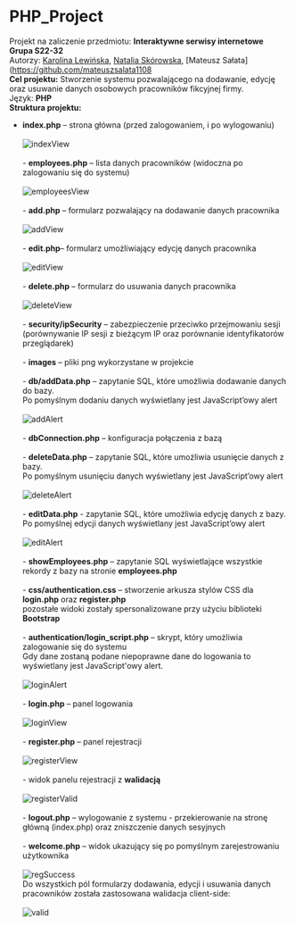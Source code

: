 # PHP_Project
Projekt na zaliczenie przedmiotu: **Interaktywne serwisy internetowe**<br />
**Grupa S22-32**<br />
Autorzy: [Karolina Lewińska](https://github.com/KarolinaLewinska), [Natalia Skórowska](https://github.com/NataliaSkorowska), [Mateusz Sałata](https://github.com/mateuszsalata1108<br />
**Cel projektu:** Stworzenie systemu pozwalającego na dodawanie, edycję oraz usuwanie danych osobowych pracowników fikcyjnej firmy.<br />
Język: **PHP**<br />
**Struktura projektu:**<br />
- **index.php** – strona główna (przed zalogowaniem, i po wylogowaniu)<br />
<br />![indexView](https://github.com/KarolinaLewinska/PHP_Project/blob/main/ReadmeIMG/indexPageView.PNG)<br />
<br />- **employees.php** – lista danych pracowników (widoczna po zalogowaniu się do systemu)<br />
<br />![employeesView](https://github.com/KarolinaLewinska/PHP_Project/blob/main/ReadmeIMG/listView.PNG)<br />
<br />- **add.php** – formularz pozwalający na dodawanie danych pracownika<br />
<br />![addView](https://github.com/KarolinaLewinska/PHP_Project/blob/main/ReadmeIMG/createView.PNG)<br />
<br />- **edit.php**– formularz umożliwiający edycję danych pracownika<br />
<br />![editView](https://github.com/KarolinaLewinska/PHP_Project/blob/main/ReadmeIMG/editView.PNG)<br />
<br />- **delete.php** – formularz do usuwania danych pracownika<br />
<br />![deleteView](https://github.com/KarolinaLewinska/PHP_Project/blob/main/ReadmeIMG/deleteView.PNG)<br />
<br />- **security/ipSecurity** – zabezpieczenie przeciwko przejmowaniu sesji <br />
  (porównywanie IP sesji z bieżącym IP oraz porównanie identyfikatorów przeglądarek)<br />
<br />- **images** – pliki png wykorzystane w projekcie<br />
<br />- **db/addData.php** – zapytanie SQL, które umożliwia dodawanie danych do bazy.<br />
  Po pomyślnym dodaniu danych wyświetlany jest JavaScript’owy alert<br />
  <br />![addAlert](https://github.com/KarolinaLewinska/PHP_Project/blob/main/ReadmeIMG/addingCom.PNG)<br />
<br />- **dbConnection.php** – konfiguracja połączenia z bazą<br />
<br />- **deleteData.php** – zapytanie SQL, które umożliwia usunięcie danych z bazy.<br /> 
  Po pomyślnym usunięciu danych wyświetlany jest JavaScript’owy alert<br />
  <br />![deleteAlert](https://github.com/KarolinaLewinska/PHP_Project/blob/main/ReadmeIMG/deleteCom.PNG)<br />
<br />- **editData.php** - zapytanie SQL, które umożliwia edycję danych z bazy.<br />
  Po pomyślnej edycji danych wyświetlany jest JavaScript’owy alert<br />
  <br />![editAlert](https://github.com/KarolinaLewinska/PHP_Project/blob/main/ReadmeIMG/editingCom.PNG)<br />
<br />- **showEmployees.php** – zapytanie SQL wyświetlające wszystkie rekordy z bazy na stronie **employees.php**<br />
<br />- **css/authentication.css** – stworzenie arkusza stylów CSS dla **login.php** oraz **register.php**<br />
pozostałe widoki zostały spersonalizowane przy użyciu biblioteki **Bootstrap**<br />
<br />- **authentication/login_script.php** – skrypt, który umożliwia zalogowanie się do systemu<br />
         Gdy dane zostaną podane niepoprawne dane do logowania to wyświetlany jest JavaScript'owy alert.<br />
        <br />![loginAlert](https://github.com/KarolinaLewinska/PHP_Project/blob/main/ReadmeIMG/LoginCom.PNG)<br />
<br />- **login.php** – panel logowania<br />
<br />![loginView](https://github.com/KarolinaLewinska/PHP_Project/blob/main/ReadmeIMG/loginView.PNG)<br />
<br />- **register.php** – panel rejestracji<br />
<br />![registerView](https://github.com/KarolinaLewinska/PHP_Project/blob/main/ReadmeIMG/registerView.PNG)<br />
      <br />- widok panelu rejestracji z **walidacją**<br />
<br />![registerValid](https://github.com/KarolinaLewinska/PHP_Project/blob/main/ReadmeIMG/registerValidation.PNG)<br />
<br />- **logout.php** – wylogowanie z systemu - przekierowanie na stronę główną (index.php) oraz zniszczenie danych sesyjnych<br />
<br />- **welcome.php** – widok ukazujący się po pomyślnym zarejestrowaniu użytkownika<br />
<br />![regSuccess](https://github.com/KarolinaLewinska/PHP_Project/blob/main/ReadmeIMG/regSuccessView.PNG)<br />
Do wszystkich pól formularzy dodawania, edycji i usuwania danych pracowników została zastosowana walidacja client-side:<br />
<br />![valid](https://github.com/KarolinaLewinska/PHP_Project/blob/main/ReadmeIMG/clientSideValidation.PNG)<br />


